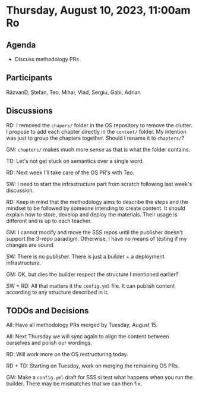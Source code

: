 # Thursday, August 10, 2023, 11:00am Ro

## Agenda

* Discuss methodology PRs

## Participants

RăzvanD, Ștefan, Teo, Mihai, Vlad, Sergiu, Gabi, Adrian

## Discussions

RD: I removed the `chapers/` folder in the OS repository to remove the clutter.
I propose to add each chapter directly in the `content/` folder.
My intention was just to group the chapters together.
Should I rename it to `chapters/`?

GM: `chapters/` makes much more sense as that is what the folder contains.

TD: Let's not get stuck on semantics over a single word.

RD: Next week I'll take care of the OS PR's with Teo.

SW: I need to start the infrastructure part from scratch following last week's discussion.

RD: Keep in mind that the methodology aims to describe the steps and the mindset to be followed by someone intending to create content.
It should explain how to store, develop and deploy the materials.
Their usage is different and is up to each teacher.

GM: I cannot modify and move the SSS repos until the publisher doesn't support the 3-repo paradigm.
Otherwise, I have no means of testing if my changes are sound.

SW: There is no publisher.
There is just a builder + a deployment infrastructure.

GM: OK, but dies the builder respect the structure I mentioned earlier?

SW + RD: All that matters it the `config.yml` file.
It can publish content according to any structure described in it.

## TODOs and Decisions

All: Have all methodology PRs merged by Tuesday, August 15.

All: Next Thursday we will sync again to align the content between ourselves and polish our wordings.

RD: Will work more on the OS restructuring today.

RD + TD: Starting on Tuesday, work on merging the remaining OS PRs.

GM: Make a `config.yml` draft for SSS si test what happens when you run the builder.
There may be mismatches that we can then fix.
